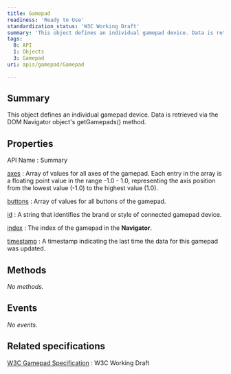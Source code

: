 ```yaml
---
title: Gamepad
readiness: 'Ready to Use'
standardization_status: 'W3C Working Draft'
summary: 'This object defines an individual gamepad device. Data is retrieved via the DOM Navigator object''s getGamepads() method.'
tags:
  0: API
  1: Objects
  3: Gamepad
uri: apis/gamepad/Gamepad

---
```

## <span>Summary</span>

This object defines an individual gamepad device. Data is retrieved via the DOM Navigator object's getGamepads() method.

## <span>Properties</span>

API Name
:   Summary

[axes](/apis/gamepad/Gamepad/axes)
:   Array of values for all axes of the gamepad. Each entry in the array is a floating point value in the range -1.0 - 1.0, representing the axis position from the lowest value (-1.0) to the highest value (1.0).

[buttons](/apis/gamepad/Gamepad/buttons)
:   Array of values for all buttons of the gamepad.

[id](/apis/gamepad/Gamepad/id)
:   A string that identifies the brand or style of connected gamepad device.

[index](/apis/gamepad/Gamepad/index)
:   The index of the gamepad in the **Navigator**.

[timestamp](/apis/gamepad/Gamepad/timestamp)
:   A timestamp indicating the last time the data for this gamepad was updated.

## <span>Methods</span>

*No methods.*

## <span>Events</span>

*No events.*

## <span>Related specifications</span>

[W3C Gamepad Specification](https://dvcs.w3.org/hg/gamepad/raw-file/default/gamepad.html)
:   W3C Working Draft
